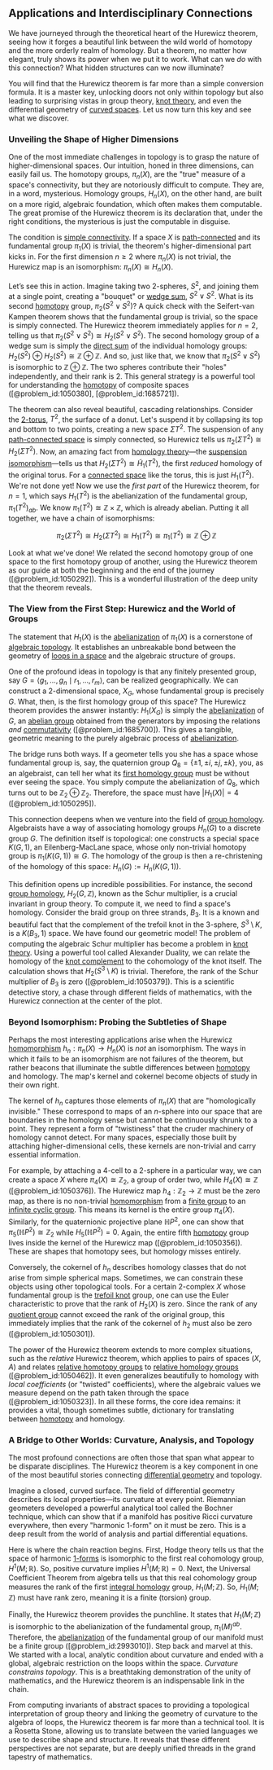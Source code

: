 ## Applications and Interdisciplinary Connections

We have journeyed through the theoretical heart of the Hurewicz theorem, seeing how it forges a beautiful link between the wild world of homotopy and the more orderly realm of homology. But a theorem, no matter how elegant, truly shows its power when we put it to work. What can we *do* with this connection? What hidden structures can we now illuminate?

You will find that the Hurewicz theorem is far more than a simple conversion formula. It is a master key, unlocking doors not only within topology but also leading to surprising vistas in group theory, [knot theory](@article_id:140667), and even the differential geometry of [curved spaces](@article_id:203841). Let us now turn this key and see what we discover.

### Unveiling the Shape of Higher Dimensions

One of the most immediate challenges in topology is to grasp the nature of higher-dimensional spaces. Our intuition, honed in three dimensions, can easily fail us. The homotopy groups, $\pi_n(X)$, are the "true" measure of a space's connectivity, but they are notoriously difficult to compute. They are, in a word, mysterious. Homology groups, $H_n(X)$, on the other hand, are built on a more rigid, algebraic foundation, which often makes them computable. The great promise of the Hurewicz theorem is its declaration that, under the right conditions, the mysterious is just the computable in disguise.

The condition is [simple connectivity](@article_id:188609). If a space $X$ is [path-connected](@article_id:148210) and its fundamental group $\pi_1(X)$ is trivial, the theorem's higher-dimensional part kicks in. For the first dimension $n \ge 2$ where $\pi_n(X)$ is not trivial, the Hurewicz map is an isomorphism: $\pi_n(X) \cong H_n(X)$.

Let’s see this in action. Imagine taking two 2-spheres, $S^2$, and joining them at a single point, creating a "bouquet" or [wedge sum](@article_id:270113), $S^2 \vee S^2$. What is its second [homotopy](@article_id:138772) group, $\pi_2(S^2 \vee S^2)$? A quick check with the Seifert-van Kampen theorem shows that the fundamental group is trivial, so the space is simply connected. The Hurewicz theorem immediately applies for $n=2$, telling us that $\pi_2(S^2 \vee S^2) \cong H_2(S^2 \vee S^2)$. The second homology group of a wedge sum is simply the [direct sum](@article_id:156288) of the individual homology groups: $H_2(S^2) \oplus H_2(S^2) \cong \mathbb{Z} \oplus \mathbb{Z}$. And so, just like that, we know that $\pi_2(S^2 \vee S^2)$ is isomorphic to $\mathbb{Z} \oplus \mathbb{Z}$. The two spheres contribute their "holes" independently, and their rank is 2. This general strategy is a powerful tool for understanding the [homotopy](@article_id:138772) of composite spaces ([@problem_id:1050380], [@problem_id:1685721]).

The theorem can also reveal beautiful, cascading relationships. Consider the [2-torus](@article_id:265497), $T^2$, the surface of a donut. Let's suspend it by collapsing its top and bottom to two points, creating a new space $\Sigma T^2$. The suspension of any [path-connected space](@article_id:155934) is simply connected, so Hurewicz tells us $\pi_2(\Sigma T^2) \cong H_2(\Sigma T^2)$. Now, an amazing fact from [homology theory](@article_id:149033)—the [suspension isomorphism](@article_id:155894)—tells us that $H_2(\Sigma T^2) \cong \tilde{H}_1(T^2)$, the first *reduced* homology of the original torus. For a [connected space](@article_id:152650) like the torus, this is just $H_1(T^2)$. We're not done yet! Now we use the *first part* of the Hurewicz theorem, for $n=1$, which says $H_1(T^2)$ is the abelianization of the fundamental group, $\pi_1(T^2)_{ab}$. We know $\pi_1(T^2) \cong \mathbb{Z} \times \mathbb{Z}$, which is already abelian. Putting it all together, we have a chain of isomorphisms:

$$ \pi_2(\Sigma T^2) \cong H_2(\Sigma T^2) \cong H_1(T^2) \cong \pi_1(T^2) \cong \mathbb{Z} \oplus \mathbb{Z} $$

Look at what we've done! We related the second homotopy group of one space to the first homotopy group of another, using the Hurewicz theorem as our guide at both the beginning and the end of the journey ([@problem_id:1050292]). This is a wonderful illustration of the deep unity that the theorem reveals.

### The View from the First Step: Hurewicz and the World of Groups

The statement that $H_1(X)$ is the [abelianization](@article_id:140029) of $\pi_1(X)$ is a cornerstone of [algebraic topology](@article_id:137698). It establishes an unbreakable bond between the geometry of [loops in a space](@article_id:270892) and the algebraic structure of groups.

One of the profound ideas in topology is that any finitely presented group, say $G = \langle g_1, \ldots, g_n \mid r_1, \ldots, r_m \rangle$, can be realized geographically. We can construct a 2-dimensional space, $X_G$, whose fundamental group is precisely $G$. What, then, is the first homology group of this space? The Hurewicz theorem provides the answer instantly: $H_1(X_G)$ is simply the [abelianization](@article_id:140029) of $G$, an [abelian group](@article_id:138887) obtained from the generators by imposing the relations *and* [commutativity](@article_id:139746) ([@problem_id:1685700]). This gives a tangible, geometric meaning to the purely algebraic process of [abelianization](@article_id:140029).

The bridge runs both ways. If a geometer tells you she has a space whose fundamental group is, say, the quaternion group $Q_8 = \{\pm 1, \pm i, \pm j, \pm k\}$, you, as an algebraist, can tell her what its [first homology group](@article_id:144824) must be without ever seeing the space. You simply compute the abelianization of $Q_8$, which turns out to be $\mathbb{Z}_2 \oplus \mathbb{Z}_2$. Therefore, the space must have $|H_1(X)| = 4$ ([@problem_id:1050295]).

This connection deepens when we venture into the field of [group homology](@article_id:159208). Algebraists have a way of associating homology groups $H_n(G)$ to a discrete group $G$. The definition itself is topological: one constructs a special space $K(G,1)$, an Eilenberg-MacLane space, whose only non-trivial homotopy group is $\pi_1(K(G,1)) \cong G$. The homology of the group is then a re-christening of the homology of this space: $H_n(G) := H_n(K(G,1))$.

This definition opens up incredible possibilities. For instance, the second [group homology](@article_id:159208), $H_2(G, \mathbb{Z})$, known as the Schur multiplier, is a crucial invariant in group theory. To compute it, we need to find a space's homology. Consider the braid group on three strands, $B_3$. It is a known and beautiful fact that the complement of the trefoil knot in the 3-sphere, $S^3 \setminus K$, is a $K(B_3, 1)$ space. We have found our geometric model! The problem of computing the algebraic Schur multiplier has become a problem in [knot theory](@article_id:140667). Using a powerful tool called Alexander Duality, we can relate the homology of the [knot complement](@article_id:264495) to the cohomology of the knot itself. The calculation shows that $H_2(S^3 \setminus K)$ is trivial. Therefore, the rank of the Schur multiplier of $B_3$ is zero ([@problem_id:1050379]). This is a scientific detective story, a chase through different fields of mathematics, with the Hurewicz connection at the center of the plot.

### Beyond Isomorphism: Probing the Subtleties of Shape

Perhaps the most interesting applications arise when the Hurewicz [homomorphism](@article_id:146453) $h_n: \pi_n(X) \to H_n(X)$ is *not* an isomorphism. The ways in which it fails to be an isomorphism are not failures of the theorem, but rather beacons that illuminate the subtle differences between [homotopy](@article_id:138772) and homology. The map's kernel and cokernel become objects of study in their own right.

The kernel of $h_n$ captures those elements of $\pi_n(X)$ that are "homologically invisible." These correspond to maps of an $n$-sphere into our space that are boundaries in the homology sense but cannot be continuously shrunk to a point. They represent a form of "twistiness" that the cruder machinery of homology cannot detect. For many spaces, especially those built by attaching higher-dimensional cells, these kernels are non-trivial and carry essential information.

For example, by attaching a 4-cell to a 2-sphere in a particular way, we can create a space $X$ where $\pi_4(X) \cong \mathbb{Z}_2$, a group of order two, while $H_4(X) \cong \mathbb{Z}$ ([@problem_id:1050376]). The Hurewicz map $h_4: \mathbb{Z}_2 \to \mathbb{Z}$ must be the zero map, as there is no non-trivial [homomorphism](@article_id:146453) from a [finite group](@article_id:151262) to an [infinite cyclic group](@article_id:138666). This means its kernel is the entire group $\pi_4(X)$. Similarly, for the quaternionic projective plane $\mathbb{H}P^2$, one can show that $\pi_5(\mathbb{H}P^2) \cong \mathbb{Z}_2$ while $H_5(\mathbb{H}P^2) = 0$. Again, the entire fifth [homotopy](@article_id:138772) group lives inside the kernel of the Hurewicz map ([@problem_id:1050356]). These are shapes that homotopy sees, but homology misses entirely.

Conversely, the cokernel of $h_n$ describes homology classes that do not arise from simple spherical maps. Sometimes, we can constrain these objects using other topological tools. For a certain 2-complex $X$ whose fundamental group is the [trefoil knot](@article_id:265793) group, one can use the Euler characteristic to prove that the rank of $H_2(X)$ is zero. Since the rank of any [quotient group](@article_id:142296) cannot exceed the rank of the original group, this immediately implies that the rank of the cokernel of $h_2$ must also be zero ([@problem_id:1050301]).

The power of the Hurewicz theorem extends to more complex situations, such as the *relative* Hurewicz theorem, which applies to pairs of spaces $(X, A)$ and relates [relative homotopy groups](@article_id:260912) to [relative homology groups](@article_id:159217) ([@problem_id:1050462]). It even generalizes beautifully to homology with *local coefficients* (or "twisted" coefficients), where the algebraic values we measure depend on the path taken through the space ([@problem_id:1050323]). In all these forms, the core idea remains: it provides a vital, though sometimes subtle, dictionary for translating between [homotopy](@article_id:138772) and homology.

### A Bridge to Other Worlds: Curvature, Analysis, and Topology

The most profound connections are often those that span what appear to be disparate disciplines. The Hurewicz theorem is a key component in one of the most beautiful stories connecting [differential geometry](@article_id:145324) and topology.

Imagine a closed, curved surface. The field of differential geometry describes its local properties—its curvature at every point. Riemannian geometers developed a powerful analytical tool called the Bochner technique, which can show that if a manifold has positive Ricci curvature everywhere, then every "harmonic 1-form" on it must be zero. This is a deep result from the world of analysis and partial differential equations.

Here is where the chain reaction begins. First, Hodge theory tells us that the space of harmonic [1-forms](@article_id:157490) is isomorphic to the first real cohomology group, $H^1(M; \mathbb{R})$. So, positive curvature implies $H^1(M; \mathbb{R}) = 0$. Next, the Universal Coefficient Theorem from algebra tells us that this real cohomology group measures the rank of the first [integral homology](@article_id:275853) group, $H_1(M; \mathbb{Z})$. So, $H_1(M; \mathbb{Z})$ must have rank zero, meaning it is a finite (torsion) group.

Finally, the Hurewicz theorem provides the punchline. It states that $H_1(M; \mathbb{Z})$ is isomorphic to the abelianization of the fundamental group, $\pi_1(M)^{ab}$. Therefore, the [abelianization](@article_id:140029) of the fundamental group of our manifold must be a finite group ([@problem_id:2993010]). Step back and marvel at this. We started with a local, analytic condition about curvature and ended with a global, algebraic restriction on the loops within the space. *Curvature constrains topology*. This is a breathtaking demonstration of the unity of mathematics, and the Hurewicz theorem is an indispensable link in the chain.

From computing invariants of abstract spaces to providing a topological interpretation of group theory and linking the geometry of curvature to the algebra of loops, the Hurewicz theorem is far more than a technical tool. It is a Rosetta Stone, allowing us to translate between the varied languages we use to describe shape and structure. It reveals that these different perspectives are not separate, but are deeply unified threads in the grand tapestry of mathematics.